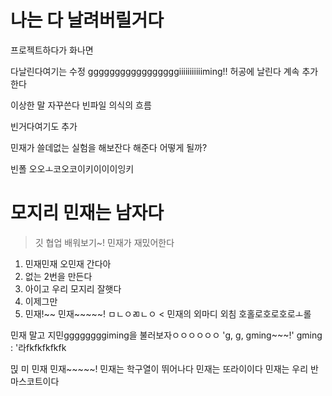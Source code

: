 # 나는 다 날려버릴거다
프로젝트하다가 화나면

다날린다여기는 수정
gggggggggggggggggiiiiiiiiiiiming!!
허공에
날린다
계속 추가한다

이상한 말 자꾸쓴다
빈파일 의식의 흐름

빈거다여기도 추가

민재가 쓸데없는 실험을 해보잔다
해준다
어떻게 될까?

빈폴
오오ㅗ코오코이키이이이잉키

# 모지리 민재는 남자다

> 깃 협업 배워보기~! 민재가 재밌어한다

1. 민재민재 오민재 간다아
2. 없는 2번을 만든다
3. 아이고 우리 모지리 잘햇다
4. 이제그만
5. 민재!~~ 민재~~~~~!
ㅁㄴㅇㄻㄴㅇ < 민재의 외마디 외침
호홀로호로호로ㅗ롤

민재 말고 지민ggggggggiming을 불러보자ㅇㅇㅇㅇㅇㅇ
'g, g, gming~~~!'
gming : '라fkfkfkfkfk

믽
미
민재
민재~~~~~!
민재는 학구열이 뛰어나다
민재는 또라이이다
민재는 우리 반 마스코트이다
